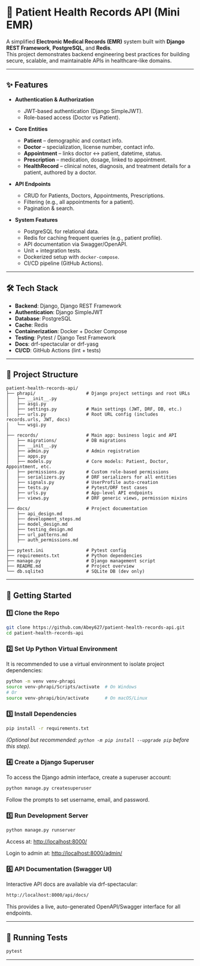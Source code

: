 # 🏥 Patient Health Records API (Mini EMR)

A simplified **Electronic Medical Records (EMR)** system built with **Django REST Framework**, **PostgreSQL**, and **Redis**.  
This project demonstrates backend engineering best practices for building secure, scalable, and maintainable APIs in healthcare-like domains.

---

## ✨ Features

- **Authentication & Authorization**
  - JWT-based authentication (Django SimpleJWT).
  - Role-based access (Doctor vs Patient).

- **Core Entities**
  - **Patient** – demographic and contact info.
  - **Doctor** – specialization, license number, contact info.
  - **Appointment** – links doctor ↔ patient, datetime, status.
  - **Prescription** – medication, dosage, linked to appointment.
  - **HealthRecord** – clinical notes, diagnosis, and treatment details for a patient, authored by a doctor.

- **API Endpoints**
  - CRUD for Patients, Doctors, Appointments, Prescriptions.
  - Filtering (e.g., all appointments for a patient).
  - Pagination & search.

- **System Features**
  - PostgreSQL for relational data.
  - Redis for caching frequent queries (e.g., patient profile).
  - API documentation via Swagger/OpenAPI.
  - Unit + integration tests.
  - Dockerized setup with `docker-compose`.
  - CI/CD pipeline (GitHub Actions).

---

## 🛠 Tech Stack

- **Backend**: Django, Django REST Framework  
- **Authentication**: Django SimpleJWT  
- **Database**: PostgreSQL  
- **Cache**: Redis  
- **Containerization**: Docker + Docker Compose  
- **Testing**: Pytest / Django Test Framework  
- **Docs**: drf-spectacular or drf-yasg  
- **CI/CD**: GitHub Actions (lint + tests)

---


## 📂 Project Structure

```
patient-health-records-api/
├── phrapi/                   # Django project settings and root URLs
│   ├── __init__.py
│   ├── asgi.py
│   ├── settings.py           # Main settings (JWT, DRF, DB, etc.)
│   ├── urls.py               # Root URL config (includes records.urls, JWT, docs)
│   └── wsgi.py
│
├── records/                  # Main app: business logic and API
│   ├── migrations/           # DB migrations
│   ├── __init__.py
│   ├── admin.py              # Admin registration
│   ├── apps.py
│   ├── models.py             # Core models: Patient, Doctor, Appointment, etc.
│   ├── permissions.py        # Custom role-based permissions
│   ├── serializers.py        # DRF serializers for all entities
│   ├── signals.py            # UserProfile auto-creation
│   ├── tests.py              # Pytest/DRF test cases
│   ├── urls.py               # App-level API endpoints
│   ├── views.py              # DRF generic views, permission mixins
│
├── docs/                     # Project documentation
│   ├── api_design.md
│   ├── development_steps.md
│   ├── model_design.md
│   ├── testing_design.md
│   ├── url_patterns.md
│   ├── auth_permissions.md
│
├── pytest.ini                # Pytest config
├── requirements.txt          # Python dependencies
├── manage.py                 # Django management script
├── README.md                 # Project overview
└── db.sqlite3                # SQLite DB (dev only)
```

---


## 🚀 Getting Started

### 1️⃣ Clone the Repo
```bash
git clone https://github.com/Abey627/patient-health-records-api.git
cd patient-health-records-api
```

### 2️⃣ Set Up Python Virtual Environment
It is recommended to use a virtual environment to isolate project dependencies:
```bash
python -m venv venv-phrapi
source venv-phrapi/Scripts/activate  # On Windows
# Or
source venv-phrapi/bin/activate      # On macOS/Linux
```

### 3️⃣ Install Dependencies
```bash
pip install -r requirements.txt
```
*(Optional but recommended: `python -m pip install --upgrade pip` before this step).*

### 4️⃣ Create a Django Superuser
To access the Django admin interface, create a superuser account:
```bash
python manage.py createsuperuser
```
Follow the prompts to set username, email, and password.

### 5️⃣ Run Development Server
```bash
python manage.py runserver
```

Access at: [http://localhost:8000/](http://localhost:8000/)

Login to admin at: [http://localhost:8000/admin/](http://localhost:8000/admin/)

### 6️⃣ API Documentation (Swagger UI)
Interactive API docs are available via drf-spectacular:
```bash
http://localhost:8000/api/docs/
```
This provides a live, auto-generated OpenAPI/Swagger interface for all endpoints.

---

## 🧪 Running Tests

```bash
pytest
```

---
